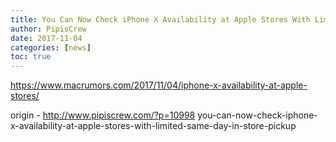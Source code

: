 ```yaml
---
title: You Can Now Check iPhone X Availability at Apple Stores With Limited Same Day In-Store Pickup
author: PipisCrew
date: 2017-11-04
categories: [news]
toc: true
---
```


https://www.macrumors.com/2017/11/04/iphone-x-availability-at-apple-stores/

origin - http://www.pipiscrew.com/?p=10998 you-can-now-check-iphone-x-availability-at-apple-stores-with-limited-same-day-in-store-pickup